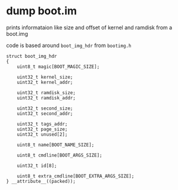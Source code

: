 # dump boot.im

prints informataion like size and offset of kernel and ramdisk from a boot.img

code is based around `boot_img_hdr` from `bootimg.h`

    struct boot_img_hdr
    {
        uint8_t magic[BOOT_MAGIC_SIZE];
    
        uint32_t kernel_size;
        uint32_t kernel_addr;
    
        uint32_t ramdisk_size;
        uint32_t ramdisk_addr;
    
        uint32_t second_size;
        uint32_t second_addr;
    
        uint32_t tags_addr;
        uint32_t page_size;
        uint32_t unused[2];
    
        uint8_t name[BOOT_NAME_SIZE];
    
        uint8_t cmdline[BOOT_ARGS_SIZE];
    
        uint32_t id[8];
    
        uint8_t extra_cmdline[BOOT_EXTRA_ARGS_SIZE];
    } __attribute__((packed));

